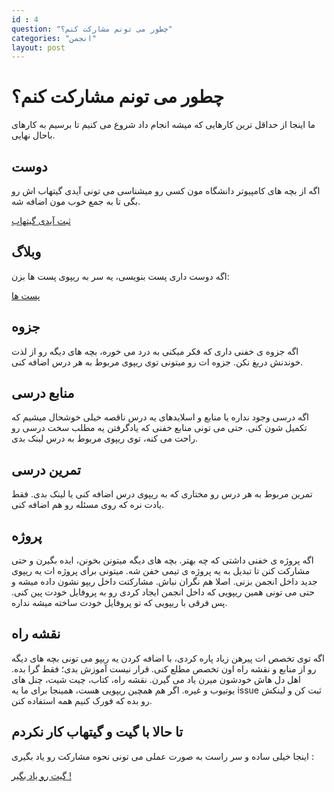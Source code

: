```yaml
---
id : 4
question: "چطور می تونم مشارکت کنم؟"
categories: "انجمن"
layout: post
---
```


# چطور می تونم مشارکت کنم؟

ما اینجا از حداقل ترین کارهایی که میشه انجام داد شروع می کنیم تا برسیم به کارهای باحال نهایی.

## دوست

اگه از بچه های کامپیوتر دانشگاه مون کسی رو میشناسی می تونی
آیدی گیتهاب اش رو بگی تا به جمع خوب مون اضافه شه.  

[ثبت آیدی گیتهاب](https://github.com/ceituut/guide/issues/new)

## وبلاگ

اگه دوست داری پست بنویسی، یه سر به ریپوی پست ها بزن:  

[پست ها](https://github.com/ceituut/_posts)  

## جزوه

اگه جزوه ی خفنی داری که فکر میکنی به درد می خوره، بچه های دیگه رو از لذت خوندنش دریغ نکن.
جزوه ات رو میتونی توی ریپوی مربوط به هر درس اضافه کنی.

## منابع درسی

اگه درسی وجود نداره یا منابع و اسلایدهای یه درس ناقصه خیلی خوشحال میشیم که تکمیل شون کنی. حتی می تونی منابع خفنی که یادگرفتن یه مطلب سخت درسی رو راحت می کنه، توی ریپوی مربوط به درس لینک بدی.

## تمرین درسی

تمرین مربوط به هر درس رو مختاری که به ریپوی درس اضافه کنی یا لینک بدی. فقط یادت نره که روی مسئله رو هم اضافه کنی.

## پروژه

اگه پروژه ی خفنی داشتی که چه بهتر. بچه های دیگه میتونن بخونن، ایده بگیرن و حتی مشارکت کنن تا تبدیل به یه پروژه ی تیمی خفن شه.
میتونی برای پروژه ات یه ریپوی جدید داخل انجمن بزنی. اصلا هم نگران نباش. مشارکتت داخل ریپو نشون داده میشه و حتی می تونی
همین ریپویی که داخل انجمن ایجاد کردی رو به پروفایل خودت پین کنی. پس فرقی با ریپویی که تو پروفایل خودت ساخته میشه نداره.

## نقشه راه

اگه توی تخصص ات پیرهن زیاد پاره کردی، با اضافه کردن یه ریپو می تونی
بچه های دیگه رو از منابع و نقشه راه اون تخصص مطلع کنی. قرار نیست آموزش بدی؛ فقط گرا بده.
اهل دل هاش خودشون میرن یاد می گیرن. نقشه راه، کتاب، چیت شیت، چنل های یوتیوب و غیره.
اگر هم همچین ریپویی هست، همینجا برای ما یه
issue
ثبت کن و لینکش رو بده که فورک کنیم همه استفاده کنن.

## تا حالا با گیت و گیتهاب کار نکردم

 اینجا خیلی ساده و سر راست به صورت عملی می تونی نحوه مشارکت رو یاد بگیری :  

[گیت رو یاد بگیر !](https://github.com/ceituut/learn-git)
